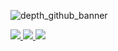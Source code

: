 ![depth_github_banner](https://github.com/DEPthes/.github/assets/92661884/e14619ab-8c82-4432-936a-d827eea1f2ae)


<div align=left> 
    <a href="http://depth-mju.co.kr/">
        <img src="https://img.shields.io/badge/-DEPth_Site-000000?style=bold">
    </a>  
    <a href="https://www.instagram.com/depth_mju.co.kr/">
        <img src="https://img.shields.io/badge/-Instagram-000000?style=flat&logo=Instagram">
    </a>
    <a href="https://github.com/DEPthes">
        <img src="https://img.shields.io/badge/-Github-000000?style=flat&logo=Github">
    </a>  
</div>
